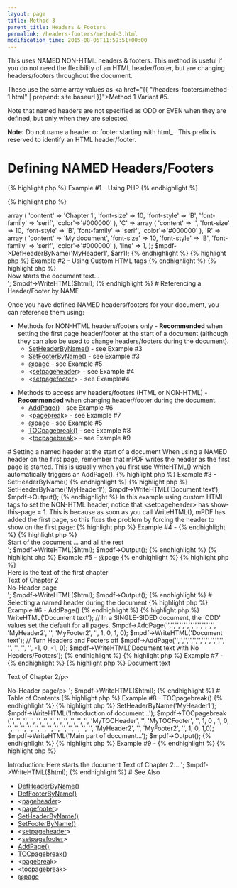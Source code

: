 ```yaml
---
layout: page
title: Method 3
parent_title: Headers & Footers
permalink: /headers-footers/method-3.html
modification_time: 2015-08-05T11:59:51+00:00
---
```


This uses <span class="smallblock">NAMED</span> <span class="smallblock">NON-HTML</span> headers &amp; footers. This method is useful if you do not need the flexibility of an HTML header/footer, but are changing headers/footers throughout the document.

These use the same array values as <a href="{{ "/headers-footers/method-1.html" | prepend: site.baseurl }}">Method 1</a> Variant #5.

Note that named headers are not specified as <span class="smallblock">ODD</span> or <span class="smallblock">EVEN</span> when they are defined, but only when they are selected.

<div class="alert alert-info" role="alert"><strong>Note:</strong> Do not name a header or footer starting with html_&nbsp;&nbsp; This prefix is reserved to identify an <span class="smallblock">HTML</span> header/footer.</div>

# Defining NAMED Headers/Footers

{% highlight php %}
Example #1 - Using PHP
{% endhighlight %}

{% highlight php %}
<?php

$arr1 = array (

    'L' => array (

      'content' => 'Chapter 1',

      'font-size' => 10,

      'font-style' => 'B',

      'font-family' => 'serif',

      'color'=>'#000000'

    ),

    'C' => array (

      'content' => '',

      'font-size' => 10,

      'font-style' => 'B',

      'font-family' => 'serif',

      'color'=>'#000000'

    ),

    'R' => array (

      'content' => 'My document',

      'font-size' => 10,

      'font-style' => 'B',

      'font-family' => 'serif',

      'color'=>'#000000'

    ),

    'line' => 1,

);

$mpdf->DefHeaderByName('MyHeader1', $arr1);
{% endhighlight %}

{% highlight php %}
Example #2 - Using Custom HTML tags
{% endhighlight %}

{% highlight php %}
<?php

$mpdf=new mPDF(); 

// Define the Headers and Footers with names

$html = '

<pagefooter name="MyFooter1" content-left="{DATE j-m-Y}" content-center="{PAGENO}/{nbpg}" content-right="My document" footer-style="font-family: serif; font-size: 8pt; font-weight: bold; font-style: italic; color: #000000;" />

<div>Now starts the document text... </div>

';

$mpdf->WriteHTML($html);
{% endhighlight %}

# Referencing a Header/Footer by NAME

<p>Once you have defined <span class="smallblock">NAMED</span> headers/footers for your document, you can reference them using:

<ul>
<li>Methods for <span class="smallblock">NON-HTML</span> headers/footers only - <b>Recommended</b> when setting the first page header/footer at the start of a document (although they can also be used to change headers/footers during the document).
<ul>
<li><a href="{{ "/reference/mpdf-functions/setheaderbyname.html" | prepend: site.baseurl }}">SetHeaderByName()</a> - see Example #3&nbsp; </li>
<li><a href="{{ "/reference/mpdf-functions/setfooterbyname.html" | prepend: site.baseurl }}">SetFooterByName()</a> - see Example #3

</li>
<li><a href="{{ "/paging/using-page.html" | prepend: site.baseurl }}">@page</a> - see Example #5

</li>
<li>&lt;<a href="{{ "/reference/html-control-tags/setpageheader.html" | prepend: site.baseurl }}">setpageheader</a>&gt; - see Example #4

</li>
<li>&lt;<a href="{{ "/reference/html-control-tags/setpagefooter.html" | prepend: site.baseurl }}">setpagefooter</a>&gt; - see Example#4

</li>
</ul>
</li>
</ul>
<ul>
<li>Methods to access any headers/footers (<span class="smallblock">HTML</span> or <span class="smallblock">NON-HTML</span>) - <b>Recommended</b> when changing header/footer during the document.
<ul>
<li><a href="{{ "/reference/mpdf-functions/addpage.html" | prepend: site.baseurl }}">AddPage()</a> - see Example #6

</li>
<li>&lt;<a href="{{ "/reference/html-control-tags/pagebreak.html" | prepend: site.baseurl }}">pagebrea</a>k&gt; - see Example #7

</li>
<li><a href="{{ "/paging/using-page.html" | prepend: site.baseurl }}">@page</a> - see Example #5

</li>
<li><a href="{{ "/reference/mpdf-functions/tocpagebreak.html" | prepend: site.baseurl }}">TOCpagebreak()</a> - see Example #8</li>
<li>&lt;<a href="{{ "/reference/html-control-tags/tocpagebreak.html" | prepend: site.baseurl }}">tocpagebreak</a>&gt; - see Example #9</li>
</ul>
</li>
</ul>

# Setting a named header at the start of a document

When using a <span class="smallblock">NAMED</span> header on the first page, remember that mPDF writes the header as the first page is started. This is usually when you first use WriteHTML() which automatically triggers an AddPage().

{% highlight php %}
Example #3 - SetHeaderByName()
{% endhighlight %}

{% highlight php %}
<?php

$mpdf = new mPDF();

// Define a header named 'MyHeader1' here (as Example #1)

$mpdf->SetHeaderByName('MyHeader1');

$mpdf->WriteHTML('Document text');

$mpdf->Output();
{% endhighlight %}

In this example using custom HTML tags to set the <span class="smallblock">NON-HTML</span> header, notice that &lt;setpageheader&gt; has <span class="parameter">show-this-page</span> = 1. This is because as soon as you call WriteHTML(), mPDF has added the first page, so this fixes the problem by forcing the header to show on the first page:

{% highlight php %}
Example #4 - <setpageheader>
{% endhighlight %}

{% highlight php %}
<?php

$mpdf = new mPDF();

$html = '

<pagefooter name="MyFooter1" content-left="{DATE j-m-Y}" content-center="{PAGENO}/{nbpg}" content-right="My document" footer-style="font-family: serif; font-size: 8pt; font-weight: bold; font-style: italic; color: #000000;" />

<setpageheader name="MyHeader1" value="on" show-this-page="1" />

<setpagefooter name="MyFooter1" value="on" />

<div>Start of the document ... and all the rest</div>

';

$mpdf->WriteHTML($html);

$mpdf->Output();
{% endhighlight %}

{% highlight php %}
Example #5 - @page
{% endhighlight %}

{% highlight php %}
<?php

$mpdf=new mPDF(); 

$html = '

<html>

<head>

<style>

@page {

  size: auto;

  odd-header-name: MyHeader1;

  odd-footer-name: MyFooter1;

}

@page chapter2 {

    odd-header-name: MyHeader2;

    odd-footer-name: MyFooter2;

}

@page noheader {

    odd-header-name: _blank;

    odd-footer-name: _blank;

}

div.chapter2 {

    page-break-before: always;

    page: chapter2;

}

div.noheader {

    page-break-before: always;

    page: noheader;

}

</style>

</head>

<body>

<pageheader name="MyHeader1" content-right="My document" header-style="font-weight: bold; color: #000000;" line="on" />

<pagefooter name="MyFooter1" content-left="{DATE j-m-Y}" content-center="{PAGENO}/{nbpg}" footer-style="font-size: 8pt;" />

<pageheader name="MyHeader2" content-right="Chapter 2" header-style="font-weight: bold; color: #000000;" line="on" />

<pagefooter name="MyFooter2" content-left="{DATE j-m-Y}" content-center="2: {PAGENO}" footer-style="font-size: 8pt;" />

<div>Here is the text of the first chapter</div>

<div class="chapter2">Text of Chapter 2</div>

<div class="noheader">No-Header page</div>

</body></html>

';

$mpdf->WriteHTML($html);

$mpdf->Output();
{% endhighlight %}

# Selecting a named header during the document

{% highlight php %}
Example #6 - AddPage()
{% endhighlight %}

{% highlight php %}
<?php

$mpdf->WriteHTML('Document text');

// In a SINGLE-SIDED document, the 'ODD' values set the default for all pages.

$mpdf->AddPage('','','','','','','','','','','', 'MyHeader2', '', 'MyFooter2', '', 1, 0, 1, 0);

$mpdf->WriteHTML('Document text');

// Turn Headers and Footers off

$mpdf->AddPage('','','','','','','','','','','', '', '', '', '', -1, 0, -1, 0);

$mpdf->WriteHTML('Document text with No Headers/Footers');
{% endhighlight %}

{% highlight php %}
Example #7 - <pagebreak>
{% endhighlight %}

{% highlight php %}
<?php

$html = '

<p>Document text

<p>Text of Chapter 2/p>

<!-- TO TURN HEADER/FOOTER OFF FOR A NEW PAGE -->

<pagebreak odd-header-value="off" odd-footer-value="off" />

<p>No-Header page/p>

';

$mpdf->WriteHTML($html);
{% endhighlight %}

# Table of Contents

{% highlight php %}
Example #8 - TOCpagebreak()
{% endhighlight %}

{% highlight php %}
<?php

$mpdf = new mPDF();

// Define headers here named 'MyHeader1', 'MyTOCHeader', 'MyTOCFooter', 'MyHeader2', 'MyFooter2' (as Example #1)

$mpdf->SetHeaderByName('MyHeader1');

$mpdf->WriteHTML('Introduction of document...');

$mpdf->TOCpagebreak ('', '', '', '', '', '', '', '', '', '', '', '', 'MyTOCHeader', '', 'MyTOCFooter', '', 1, 0 , 1, 0, '', '', '', '', '', '', '', '', '', '', '', '', '', 'MyHeader2', '', 'MyFooter2', '', 1, 0,  1,0); 

$mpdf->WriteHTML('Main part of document...');

$mpdf->Output();
{% endhighlight %}

{% highlight php %}
Example #9 - <tocpagebreak>
{% endhighlight %}

{% highlight php %}
<?php

$html = '

<!-- Define headers etc. here named 'MyHeader1', 'MyTOCHeader', 'MyTOCFooter', 'MyHeader2', 'MyFooter2' (as Example #2) -->

<p>Introduction: Here starts the document

<tocpagebreak toc-odd-header-name='MyTOCHeader' toc-odd-footer-name='MyTOCFooter' toc-odd-header-value="1" toc-odd-footer-value="1"odd-header-name='MyHeader2' odd-header-value="1"  odd-footer-name='MyFooter2' odd-footer-value="1" />

Text of Chapter 2... 

';

$mpdf->WriteHTML($html);
{% endhighlight %}

# See Also

<ul>
<li class="manual_boxlist"><a href="{{ "/reference/mpdf-functions/defheaderbyname.html" | prepend: site.baseurl }}">DefHeaderByName()</a></li>
<li class="manual_boxlist"><a href="{{ "/reference/mpdf-functions/deffooterbyname.html" | prepend: site.baseurl }}">DefFooterByName()</a></li>
<li class="manual_boxlist">&lt;<a href="{{ "/reference/html-control-tags/pageheader.html" | prepend: site.baseurl }}">pageheader</a>&gt;</li>
<li class="manual_boxlist">&lt;<a href="{{ "/reference/html-control-tags/pagefooter.html" | prepend: site.baseurl }}">pagefooter</a>&gt;</li>
<li class="manual_boxlist"><a href="{{ "/reference/mpdf-functions/setheaderbyname.html" | prepend: site.baseurl }}">SetHeaderByName()</a></li>
<li class="manual_boxlist"><a href="{{ "/reference/mpdf-functions/setfooterbyname.html" | prepend: site.baseurl }}">SetFooterByName()</a></li>
<li class="manual_boxlist">&lt;<a href="{{ "/reference/html-control-tags/setpageheader.html" | prepend: site.baseurl }}">setpageheader</a>&gt;</li>
<li class="manual_boxlist">&lt;<a href="{{ "/reference/html-control-tags/setpagefooter.html" | prepend: site.baseurl }}">setpagefooter</a>&gt;</li>
<li class="manual_boxlist"><a href="{{ "/reference/mpdf-functions/addpage.html" | prepend: site.baseurl }}">AddPage()</a></li>
<li class="manual_boxlist"><a href="{{ "/reference/mpdf-functions/tocpagebreak.html" | prepend: site.baseurl }}">TOCpagebreak()</a></li>
<li class="manual_boxlist">&lt;<a href="{{ "/reference/html-control-tags/pagebreak.html" | prepend: site.baseurl }}">pagebrea</a>k&gt;</li>
<li class="manual_boxlist">&lt;<a href="{{ "/reference/html-control-tags/tocpagebreak.html" | prepend: site.baseurl }}">tocpagebreak</a>&gt;</li>
<li class="manual_boxlist"><a href="{{ "/paging/using-page.html" | prepend: site.baseurl }}">@page</a></li>
</ul>

